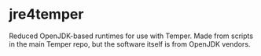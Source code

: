 # jre4temper

Reduced OpenJDK-based runtimes for use with Temper. Made from scripts in the main Temper repo, but the software itself is from OpenJDK vendors.
